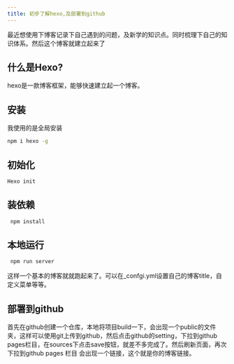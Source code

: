 ```yaml
---
title: 初步了解hexo,及部署到github
---
```

最近想使用下博客记录下自己遇到的问题，及新学的知识点。同时梳理下自己的知识体系。然后这个博客就建立起来了

## 什么是Hexo?
hexo是一款博客框架，能够快速建立起一个博客。
## 安装
我使用的是全局安装
``` bash
npm i hexo -g
```
## 初始化

``` bash
Hexo init
```
## 装依赖
``` bash
 npm install
```
## 本地运行
``` bash
 npm run server
```
这样一个基本的博客就就跑起来了。可以在_confgi.yml设置自己的博客title，自定义菜单等等。

## 部署到github
首先在github创建一个仓库，本地将项目build一下，会出现一个public的文件夹，这样可以使用git上传到github，然后点击github的setting，下拉到github pages栏目，在sources下点击save按钮，就差不多完成了。然后刷新页面，再次下拉到github pages 栏目 会出现一个链接，这个就是你的博客链接。






